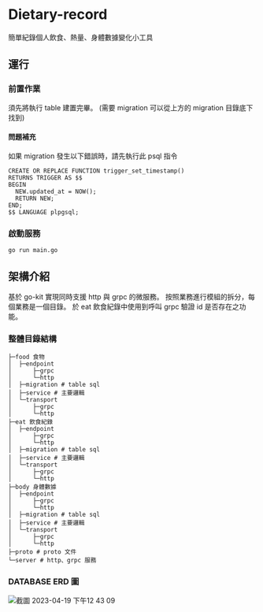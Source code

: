 # Dietary-record
簡單紀錄個人飲食、熱量、身體數據變化小工具

## 運行
### 前置作業
須先將執行 table 建置完畢。
(需要 migration 可以從上方的 migration 目錄底下找到)

#### 問題補充
如果 migration 發生以下錯誤時，請先執行此 psql 指令
```
CREATE OR REPLACE FUNCTION trigger_set_timestamp()
RETURNS TRIGGER AS $$
BEGIN
  NEW.updated_at = NOW();
  RETURN NEW;
END;
$$ LANGUAGE plpgsql;
```

### 啟動服務
```
go run main.go
```

## 架構介紹
基於 go-kit 實現同時支援 http 與 grpc 的微服務。
按照業務進行模組的拆分，每個業務是一個目錄。
於 eat 飲食紀錄中使用到呼叫 grpc 驗證 id 是否存在之功能。

### 整體目錄結構
```
├─food 食物
│  ├─endpoint
│      ├─grpc
│      └─http
│  ├─migration # table sql
│  ├─service # 主要邏輯
│  └─transport
│      ├─grpc
│      └─http
├─eat 飲食紀錄
│  ├─endpoint
│      ├─grpc
│      └─http
│  ├─migration # table sql
│  ├─service # 主要邏輯
│  └─transport
│      ├─grpc
│      └─http
├─body 身體數據
│  ├─endpoint
│      ├─grpc
│      └─http
│  ├─migration # table sql
│  ├─service # 主要邏輯
│  └─transport
│      ├─grpc
│      └─http
├─proto # proto 文件
└─server # http、grpc 服務
```
### DATABASE ERD 圖
![截圖 2023-04-19 下午12 43 09](https://user-images.githubusercontent.com/1109393/233096379-6df8e0c8-b211-4bcc-a717-1c8ebef681a3.png)
